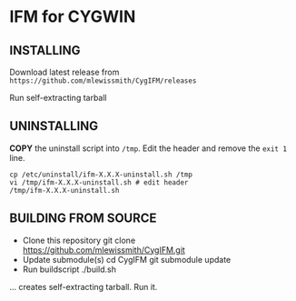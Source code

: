 IFM for CYGWIN
==============

INSTALLING
----------

Download latest release from `https://github.com/mlewissmith/CygIFM/releases`

Run self-extracting tarball


UNINSTALLING
------------

**COPY** the uninstall script into `/tmp`.  Edit the header and remove the `exit 1` line.

    cp /etc/uninstall/ifm-X.X.X-uninstall.sh /tmp
    vi /tmp/ifm-X.X.X-uninstall.sh # edit header
    /tmp/ifm-X.X.X-uninstall.sh


BUILDING FROM SOURCE
--------------------
* Clone this repository
  git clone https://github.com/mlewissmith/CygIFM.git
* Update submodule(s)
  cd CygIFM
  git submodule update
* Run buildscript
  ./build.sh

... creates self-extracting tarball.  Run it.
